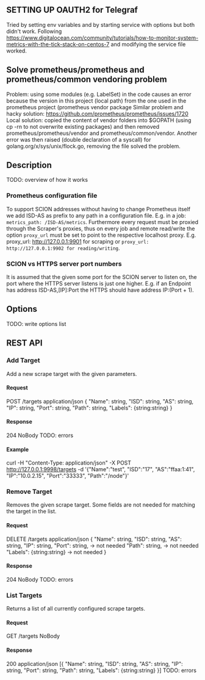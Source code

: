 ## SETTING UP OAUTH2 for Telegraf
Tried by setting env variables and by starting service with options but both didn't work. Following https://www.digitalocean.com/community/tutorials/how-to-monitor-system-metrics-with-the-tick-stack-on-centos-7 and modifying the service file worked.

## Solve prometheus/prometheus and prometheus/common vendoring problem
Problem: using some modules (e.g. LabelSet) in the code causes an error because the version in this project (local path) from the one used in the prometheus project (prometheus vendor package
Similar problem and hacky solution: https://github.com/prometheus/prometheus/issues/1720
Local solution: copied the content of vendor folders into $GOPATH (using cp -rn to not overwrite existing packages) and then removed prometheus/prometheus/vendor and prometheus/common/vendor.
                Another error was then raised (double declaration of a syscall) for golang.org/x/sys/unix/flock.go, removing the file solved the problem.

## Description
TODO: overview of how it works
### Prometheus configuration file
To support SCION addresses without having to change Prometheus itself we add ISD-AS as prefix to any path
in a configuration file. E.g. in a job: `metrics_path: /ISD-AS/metrics`.
Furthermore every request must be proxied through the Scraper's proxies, thus on every job and remote read/write
the option `proxy_url` must be set to point to the respective localhost proxy. E.g. proxy_url: http://127.0.0.1:9901 for
scraping or `proxy_url: http://127.0.0.1:9902 for reading/writing`.

### SCION vs HTTPS server port numbers
It is assumed that the given some port for the SCION server to listen on, the port where the HTTPS server listens
is just one higher. E.g. if an Endpoint has address ISD-AS,[IP]:Port the HTTPS should have address IP:(Port + 1).

## Options
TODO: write options list

## REST API

### Add Target
Add a new scrape target with the given parameters.
#### Request
POST /targets application/json
{   "Name":     string,
    "ISD":      string,
    "AS":       string,
    "IP":       string,
    "Port":     string,
    "Path":     string,
    "Labels":   {string:string}
}
#### Response
204
NoBody
TODO: errors
#### Example
curl -H "Content-Type: application/json" -X POST http://127.0.0.1:9998/targets -d '{"Name":"test", "ISD":"17", "AS":"ffaa:1:41", "IP":"10.0.2.15", "Port":"33333", "Path":"/node"}'

### Remove Target
Removes the given scrape target. Some fields are not needed for matching the target in the list.
#### Request
DELETE /targets application/json
{  "Name": string,
    "ISD": string,
    "AS": string,
    "IP": string,
    "Port": string,             -> not needed
    "Path": string,             -> not needed
    "Labels": {string:string}   -> not needed
}
#### Response
204
NoBody
TODO: errors

### List Targets
Returns a list of all currently configured scrape targets.
#### Request
GET /targets
NoBody

#### Response
200 application/json
[{  "Name": string,
    "ISD": string,
    "AS": string,
    "IP": string,
    "Port": string,
    "Path": string,
    "Labels": {string:string}
}]
TODO: errors
